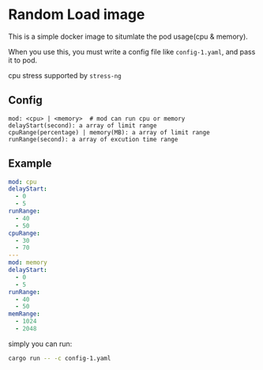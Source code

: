 # Random Load image

This is a simple docker image to situmlate the pod usage(cpu & memory).

When you use this, you must write a config file like `config-1.yaml`, and pass it to pod.

cpu stress supported by `stress-ng`

## Config

```
mod: <cpu> | <memory>  # mod can run cpu or memory
delayStart(second): a array of limit range
cpuRange(percentage) | memory(MB): a array of limit range
runRange(second): a array of excution time range
```


## Example
```yaml
mod: cpu
delayStart:
  - 0
  - 5
runRange:
  - 40
  - 50
cpuRange:
  - 30
  - 70
---
mod: memory
delayStart:
  - 0
  - 5
runRange:
  - 40
  - 50
memRange:
  - 1024
  - 2048
```

simply you can run:
```bash
cargo run -- -c config-1.yaml
```
